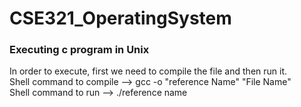 # CSE321_OperatingSystem

<h3>Executing c program in Unix</h3>
In order to execute, first we need to compile the file and then run it. <br>
Shell command to compile --> gcc -o "reference Name" "File Name" <br>
Shell command to run --> ./reference name
